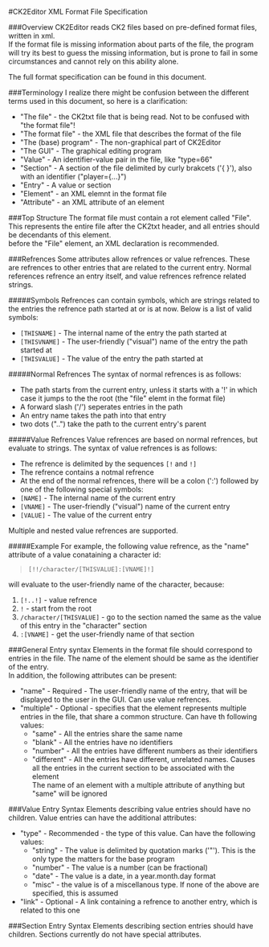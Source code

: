 #CK2Editor XML Format File Specification
  
  
###Overview
CK2Editor reads CK2 files based on pre-defined format files, written in xml.  
If the format file is missing information about parts of the file, the program will try its best to guess the missing information, but is prone to fail in some circumstances and cannot rely on this ability alone.  

The full format specification can be found in this document.

###Terminology
I realize there might be confusion between the different terms used in this document, so here is a clarification:  
+ "The file" - the CK2txt file that is being read. Not to be confused with "the format file"!  
+ "The format file" - the XML file that describes the format of the file  
+ "The (base) program" - The non-graphical part of CK2Editor  
+ "The GUI" - The graphical editing program  
+ "Value" - An identifier-value pair in the file, like "type=66"
+ "Section" - A section of the file delimited by curly brakcets ('{ }'), also with an identifier ("player={...}")
+ "Entry" - A value or section
+ "Element" - an XML elemnt in the format file
+ "Attribute" - an XML attribute of an element

###Top Structure
The format file must contain a rot element called "File". This represents the entire file after the CK2txt header, and all entries should be decendants of this element.  
before the "File" element, an XML declaration is recommended.  

###Refrences
Some attributes allow refrences or value refrences. These are refrences to other entries that are related to the current entry. Normal references refrence an entry itself, and value refrences refrence related strings.

#####Symbols
Refrences can contain symbols, which are strings related to the entries the refrence path started at or is at now. Below is a list of valid symbols:  
+ `[THISNAME]` - The internal name of the entry the path started at  
+ `[THISVNAME]` - The user-friendly ("visual") name of the entry the path started at  
+ `[THISVALUE]` - The value of the entry the path started at

#####Normal Refrences
The syntax of normal refrences is as follows:  
+ The path starts from the current entry, unless it starts with a '!' in which case it jumps to the the root (the "file" elemt in the format file)
+ A forward slash ('/') seperates entries in the path
+ An entry name takes the path into that entry
+ two dots ("..") take the path to the current entry's parent

#####Value Refrences
Value refrences are based on normal refrences, but evaluate to strings. The syntax of value refrences is as follows:  
+ The refrence is delimited by the sequences `[!` and `!]`  
+ The refrence contains a notmal refrence  
+ At the end of the normal refrences, there will be a colon (':') followed by one of the following special symbols:  
+ `[NAME]` - The internal name of the current entry  
+ `[VNAME]` - The user-friendly ("visual") name of the current entry  
+ `[VALUE]` - The value of the current entry  
  
Multiple and nested value refrences are supported.

#####Example
For example, the following value refrence, as the "name" attribute of a value conataining a character id:
>`[!!/character/[THISVALUE]:[VNAME]!]`  

will evaluate to the user-friendly name of the character, because:  
1. `[!..!]` - value refrence  
2. `!` - start from the root  
3. `/character/[THISVALUE]` - go to the section named the same as the value of this entry in the "character" section  
4. `:[VNAME]` - get the user-friendly name of that section

###General Entry syntax
Elements in the format file should correspond to entries in the file. The name of the element should be same as the identifier of the entry.  
In addition, the following attributes can be present:
+ "name" - Required - The user-friendly name of the entry, that will be displayed to the user in the GUI. Can use value refrences.
+ "multiple" - Optional - specifies that the element represents multiple entries in the file, that share a common structure. Can have th following values:  
  * "same" - All the entries share the same name  
  * "blank" - All the entries have no identifiers  
  * "number" - All the entries have different numbers as their identifiers  
  * "different" - All the entries have different, unrelated names. Causes all the entries in the current section to be associated with the element  
  The name of an element with a multiple attribute of anything but "same" will be ignored  

###Value Entry Syntax
Elements describing value entries should have no children.
Value entries can have the additional attributes:  
+ "type" - Recommended - the type of this value. Can have the following values:  
  * "string" - The value is delimited by quotation marks ('"'). This is the only type the matters for the base program  
  * "number" - The value is a number (can be fractional)  
  * "date" - The value is a date, in a year.month.day format
  * "misc" - the value is of a miscellanous type. If none of the above are specified, this is assumed  
+ "link" - Optional - A link containing a refrence to another entry, which is related to this one  

###Section Entry Syntax
Elements describing section entries should have children.
Sections currently do not have special attributes.  